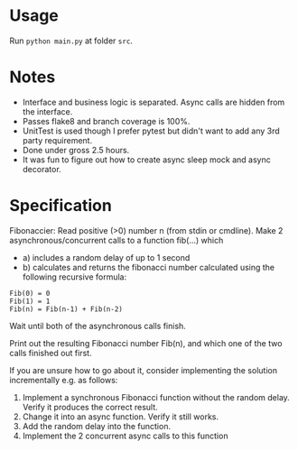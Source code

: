 # Usage

Run `python main.py` at folder `src`.

# Notes

* Interface and business logic is separated. Async calls are hidden from the interface.
* Passes flake8 and branch coverage is 100%.
* UnitTest is used though I prefer pytest but didn't want to add any 3rd party requirement. 
* Done under gross 2.5 hours.
* It was fun to figure out how to create async sleep mock and async decorator. 

# Specification

Fibonaccier: Read positive (>0) number n (from stdin or cmdline).
Make 2 asynchronous/concurrent calls to a function fib(...) which
- a) includes a random delay of up to 1 second
- b) calculates and returns the fibonacci number calculated
using the following recursive formula:
```
Fib(0) = 0
Fib(1) = 1
Fib(n) = Fib(n-1) + Fib(n-2)
```
Wait until both of the asynchronous calls finish.

Print out the resulting Fibonacci number Fib(n), and which one of
the two calls finished out first.

If you are unsure how to go about it, consider implementing
the solution incrementally e.g. as follows:
  1. Implement a synchronous Fibonacci function without
     the random delay. Verify it produces the correct result.
  2. Change it into an async function. Verify it still works.
  3. Add the random delay into the function.
  4. Implement the 2 concurrent async calls to this function